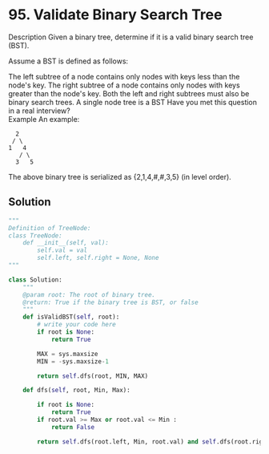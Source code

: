 # 95. Validate Binary Search Tree

Description
Given a binary tree, determine if it is a valid binary search tree (BST).

Assume a BST is defined as follows:

The left subtree of a node contains only nodes with keys less than the node's key.
The right subtree of a node contains only nodes with keys greater than the node's key.
Both the left and right subtrees must also be binary search trees.
A single node tree is a BST
Have you met this question in a real interview?  
Example
An example:

```
  2
 / \
1   4
   / \
  3   5
```

The above binary tree is serialized as {2,1,4,#,#,3,5} (in level order).


## Solution

```python
"""
Definition of TreeNode:
class TreeNode:
    def __init__(self, val):
        self.val = val
        self.left, self.right = None, None
"""

class Solution:
    """
    @param root: The root of binary tree.
    @return: True if the binary tree is BST, or false
    """
    def isValidBST(self, root):
        # write your code here
        if root is None:
            return True

        MAX = sys.maxsize
        MIN = -sys.maxsize-1

        return self.dfs(root, MIN, MAX)

    def dfs(self, root, Min, Max):

        if root is None:
            return True
        if root.val >= Max or root.val <= Min :
            return False

        return self.dfs(root.left, Min, root.val) and self.dfs(root.right, root.val, Max)

```
